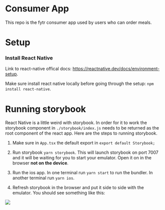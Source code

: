 # Consumer App

This repo is the fytr consumer app used by users who can order meals.

# Setup

### Install React Native
 Link to react-native offical docs: https://reactnative.dev/docs/environment-setup.

Make sure install react native locally before going through the setup: `npm install react-native`.


# Running storybook

React Native is a little weird with storybook. In order for it to work the storybook component in `./storybook/index.js` needs to be returned as the root component of the react app. Here are the steps to running storybook.

1. Make sure in `App.tsx` the default export in `export default Storybook;`

2. Run storybook `yarn storybook`. This will launch storybook on port 7007 and it will be waiting for you to start your emulator. Open it on in the browser **not on the device**.

3. Run the ios app. In one terminal run `yarn start` to run the bundler. In another terminal run `yarn ios`.

4. Refresh storybook in the browser and put it side to side with the emulator. You should see something like this:

![](react-native-storybook.gif)
